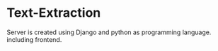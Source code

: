 # Text-Extraction
Server is created using Django and python as programming language. including frontend.
